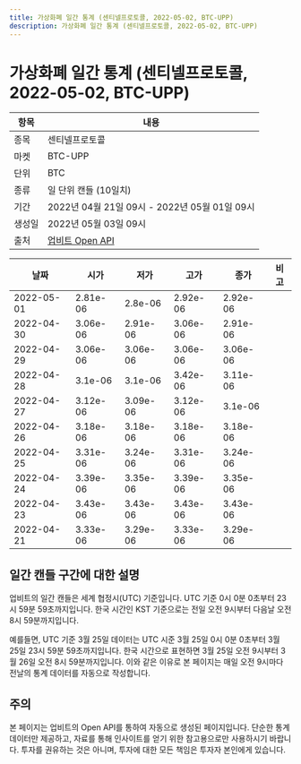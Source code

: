 ```yaml
---
title: 가상화폐 일간 통계 (센티넬프로토콜, 2022-05-02, BTC-UPP)
description: 가상화폐 일간 통계 (센티넬프로토콜, 2022-05-02, BTC-UPP)
---
```



가상화폐 일간 통계 (센티넬프로토콜, 2022-05-02, BTC-UPP)
===

|항목|내용|
|--|--|
|종목|센티넬프로토콜|
|마켓|BTC-UPP|
|단위|BTC|
|종류|일 단위 캔들 (10일치)|
|기간|2022년 04월 21일 09시 - 2022년 05월 01일 09시|
|생성일|2022년 05월 03일 09시|
|출처|[업비트 Open API](https://docs.upbit.com)|


|날짜|시가|저가|고가|종가|비고|
|--|--|--|--|--|--|
|2022-05-01|2.81e-06|2.8e-06|2.92e-06|2.92e-06|    |
|2022-04-30|3.06e-06|2.91e-06|3.06e-06|2.91e-06|    |
|2022-04-29|3.06e-06|3.06e-06|3.06e-06|3.06e-06|    |
|2022-04-28|3.1e-06|3.1e-06|3.42e-06|3.11e-06|    |
|2022-04-27|3.12e-06|3.09e-06|3.12e-06|3.1e-06|    |
|2022-04-26|3.18e-06|3.18e-06|3.18e-06|3.18e-06|    |
|2022-04-25|3.31e-06|3.24e-06|3.31e-06|3.24e-06|    |
|2022-04-24|3.39e-06|3.35e-06|3.39e-06|3.35e-06|    |
|2022-04-23|3.43e-06|3.43e-06|3.43e-06|3.43e-06|    |
|2022-04-21|3.33e-06|3.29e-06|3.33e-06|3.29e-06|    |


일간 캔들 구간에 대한 설명
---


업비트의 일간 캔들은 세계 협정시(UTC) 기준입니다. 
UTC 기준 0시 0분 0초부터 23시 59분 59초까지입니다. 
한국 시간인 KST 기준으로는 전일 오전 9시부터 다음날 오전 8시 59분까지입니다. 


예를들면, UTC 기준 3월 25일 데이터는 UTC 시준 3월 25일 0시 0분 0초부터 3월 25일 23시 59분 59초까지입니다. 
한국 시간으로 표현하면 3월 25일 오전 9시부터 3월 26일 오전 8시 59분까지입니다. 
이와 같은 이유로 본 페이지는 매일 오전 9시마다 전날의 통계 데이터를 자동으로 작성합니다. 


주의
---


본 페이지는 업비트의 Open API를 통하여 자동으로 생성된 페이지입니다. 
단순한 통계 데이터만 제공하고, 자료를 통해 인사이트를 얻기 위한 참고용으로만 사용하시기 바랍니다. 
투자를 권유하는 것은 아니며, 투자에 대한 모든 책임은 투자자 본인에게 있습니다. 
